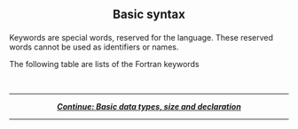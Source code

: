 ## <p align="center"> Basic syntax </p>

Keywords are special words, reserved for the language. These reserved words cannot be used as identifiers or names.

The following table are lists of the Fortran keywords

<br/>

---

<p align="center">
  <em>
    <b>
      <a href="/tutorial/data.md">
        Continue: Basic data types, size and declaration
      </a>
    </b>
  </em>
</p>

---

